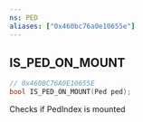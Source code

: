 ```yaml
---
ns: PED
aliases: ["0x460bc76a0e10655e"]
---
```

## IS_PED_ON_MOUNT

```c
// 0x460BC76A0E10655E
bool IS_PED_ON_MOUNT(Ped ped);
```

Checks if PedIndex is mounted

